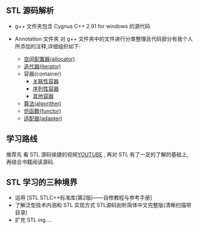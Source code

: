 ## STL 源码解析

* g++  文件夹包含 Cygnus C++ 2.91 for windows 的源代码

* Annotation 文件夹 对 g++ 文件夹中的文件进行分类整理且代码部分有我个人所添加的注释,详细组织如下:
    * [空间配置器(allocator)](Annotation/allocator)
    * [迭代器(iterator)](Annotation/iterator)
    * 容器(container) 
        - [关联性容器](Annotation/container/associative_container)
        - [序列性容器](Annotation/container/sequence_container)
        - [其他容器](Annotation/container/other_container)        
    * [算法(algorithm)](Annotation/algorithm)
    * [仿函数(functor)](Annotation/functor)
    <!-- 没提供字符串 functor -->
    * [适配器(adapter)](Annotation/adapter)

## 学习路线
推荐先 看 STL 源码侯捷的视频[YOUTUBE](https://www.youtube.com/watch?v=Edcwv38c7d4&list=PLTcwR9j5y6W2Bf4S-qi0HBQlHXQVFoJrP) , 再对 STL 有了一定的了解的基础上,再结合书籍阅读源码.

## STL 学习的三种境界
 - 运用 
     [STL STLC++标准库(第2版)——自修教程与参考手册]
 - 了解泛型技术内涵和 STL 实现方式 
     STL源码剖析简体中文完整版(清晰扫描带目录)
 - 扩充 STL
     ing....
